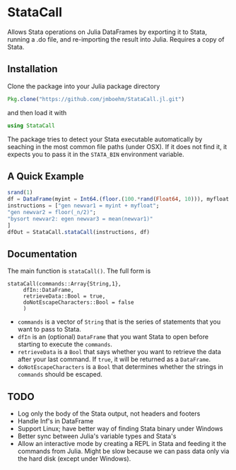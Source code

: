 # StataCall

Allows Stata operations on Julia DataFrames by exporting it to Stata, running a .do file, and re-importing the result into Julia. Requires a copy of Stata.

## Installation

Clone the package into your Julia package directory
```julia
Pkg.clone("https://github.com/jmboehm/StataCall.jl.git")
```
and then load it with
```julia
using StataCall
```

The package tries to detect your Stata executable automatically by seaching in the most common file paths (under OSX). If it does not find it, it expects you to pass it in the `STATA_BIN` environment variable.

## A Quick Example

```julia
srand(1)
df = DataFrame(myint = Int64.(floor.(100.*rand(Float64, 10))), myfloat = rand(Float64, 10))
instructions = ["gen newvar1 = myint + myfloat";
"gen newvar2 = floor(_n/2)";
"bysort newvar2: egen newvar3 = mean(newvar1)"
]
dfOut = StataCall.stataCall(instructions, df)
```

## Documentation

The main function is `stataCall()`. The full form is

```
stataCall(commands::Array{String,1},
     dfIn::DataFrame, 
     retrieveData::Bool = true, 
     doNotEscapeCharacters::Bool = false
     )
```

* `commands` is a vector of `String` that is the series of statements that you want to pass to Stata.
* `dfIn` is an (optional) `DataFrame` that you want Stata to open before starting to execute the `commands`.
* `retrieveData` is a `Bool` that says whether you want to retrieve the data after your last command. If `true`, it will be returned as a `DataFrame`.
* `doNotEscapeCharacters` is a `Bool` that determines whether the strings in `commands` should be escaped.

## TODO

* Log only the body of the Stata output, not headers and footers
* Handle Inf's in DataFrame
* Support Linux; have better way of finding Stata binary under Windows
* Better sync between Julia's variable types and Stata's
* Allow an interactive mode by creating a REPL in Stata and feeding it the commands from Julia. Might be slow because we can pass data only via the hard disk (except under Windows).